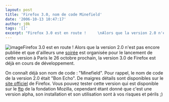 ```yaml
---
layout: post
title: 'Firefox 3.0, nom de code Minefield'
date: '2006-10-13 10:47:17'
author: j0k
tags: '[]'
excerpt: "Firefox 3.0 est en route !     \nAlors que la version 2.0 n'est pas encore publiée et que d'ailleurs une [soirée](http://standblog.org/blog/2006/10/11/93114919-fete-de-lancement-de-firefox-2-a-paris-le-26-10-2006) est organisée pour le lancement de cette version à Paris le 26 octobre prochain, la version 3.0 de Firefox est déjà en cours de développement.       …"
---
```


![image]({http://www.mozilla.org/projects/minefield/minefield-icon.png})Firefox 3.0 est en route !
Alors que la version 2.0 n'est pas encore publiée et que d'ailleurs une [soirée](http://standblog.org/blog/2006/10/11/93114919-fete-de-lancement-de-firefox-2-a-paris-le-26-10-2006) est organisée pour le lancement de cette version à Paris le 26 octobre prochain, la version 3.0 de Firefox est déjà en cours de développement.

On connaît déjà son nom de code : &quot;Minefield&quot;. Pour rappel, le nom de code de la version 2.0 était &quot;Bon Echo&quot;.   De maigres détails sont disponibles sur le [site officiel](http://www.mozilla.org/projects/minefield/) de Firefox. Vous pouvez tester cette version qui est disponible sur le [ftp](http://ftp.mozilla.org/pub/mozilla.org/firefox/nightly/latest-trunk/) de la fondation Mozilla, cependant étant donné que c'est une version alpha, son installation et son utilisation sont à vos risques et périls ;)

